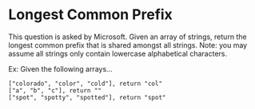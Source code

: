 # Longest Common Prefix

This question is asked by Microsoft. Given an array of strings, return the longest common prefix that is shared amongst all strings.
Note: you may assume all strings only contain lowercase alphabetical characters.

Ex: Given the following arrays...

```
["colorado", "color", "cold"], return "col"
["a", "b", "c"], return ""
["spot", "spotty", "spotted"], return "spot"
```
